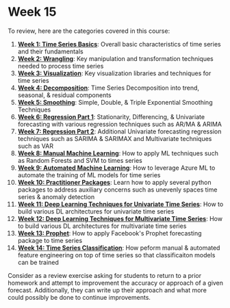 # Week 15

To review, here are the categories covered in this course:
1. **[Week 1: Time Series Basics](./week1-ts-basics)**: Overall basic characteristics of time series and their fundamentals
2. **[Week 2: Wrangling](./week2-wrangling)**: Key manipulation and transformation techniques needed to process time series
3. **[Week 3: Visualization](./week3-visualization)**: Key visualization libraries and techniques for time series
4. **[Week 4: Decomposition](./week4-ts-decomp)**: Time Series Decomposition into trend, seasonal, & residual components
5. **[Week 5: Smoothing](./week5-smoothing)**: Simple, Double, & Triple Exponential Smoothing Techniques
6. **[Week 6: Regression Part 1](./week6-reg-1)**: Stationarity, Differencing, & Univariate forecasting with various regression techniques such as AR/MA & ARIMA
7. **[Week 7: Regression Part 2](./week7-reg-2)**: Additional Univariate forecasting regression techniques such as SARIMA & SARIMAX and Multivariate techniques such as VAR
8. **[Week 8: Manual Machine Learning](./week8-ml)**: How to apply ML techniques such as Random Forests and SVM to times series
9. **[Week 9: Automated Machine Learning](./week9-automl)**: How to leverage Azure ML to automate the training of ML models for time series
10. **[Week 10: Practitioner Packages](./week10-practitioner)**: Learn how to apply several python packages to address auxiliary concerns such as unevenly spaces time series & anomaly detection
11. **[Week 11: Deep Learning Techniques for Univariate Time Series](./week11-dl-univariate)**: How to build various DL architectures for univariate time series
12. **[Week 12: Deep Learning Techniques for Multivariate Time Series](./week12-dl-multivariate)**: How to build various DL architectures for multivariate time series
13. **[Week 13: Prophet](./week13-prophet)**: How to apply Facebook's Prophet forecasting package to time series
14. **[Week 14: Time Series Classification](./week14-ts-classification)**: How peform manual & automated feature engineering on top of time series so that classificaiton models can be trained

Consider as a review exercise asking for students to return to a prior homework and attempt to improvement the accuracy or approach of a given forecast. Additionally, they can write up their approach and what more could possibly be done to continue improvements.